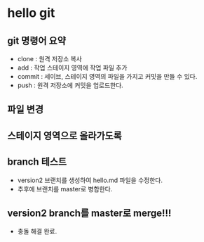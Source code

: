# hello git

## git 명령어 요약
- clone : 원격 저장소 복사
- add : 작업 스테이지 영역에 작업 파일 추가
- commit : 세이브, 스테이지 영역의 파일을 가지고 커밋을 만들 수 있다.
- push : 원격 저장소에 커밋을 업로드한다.


## 파일 변경

## 스테이지 영역으로 올라가도록

## branch 테스트
- version2 브랜치를 생성하여 hello.md 파일을 수정한다.
- 추후에 브랜치를 master로 병합한다.

## version2 branch를 master로 merge!!!
- 충돌 해결 완료.
